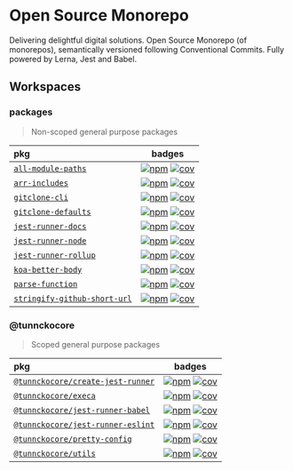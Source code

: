 # Open Source Monorepo

Delivering delightful digital solutions. Open Source Monorepo (of monorepos), semantically versioned following Conventional Commits. Fully powered by Lerna, Jest and Babel.
## Workspaces

### packages

>  Non-scoped general purpose packages

| pkg | badges |
| :--- | :---: |
| [`all-module-paths`](https://ghub.now.sh/all-module-paths) | [![npm][npm-6e0bb0fe0a-img]][npm-6e0bb0fe0a-url] [![cov][cov-6e0bb0fe0a-img]][cov-6e0bb0fe0a-url] |
| [`arr-includes`](https://ghub.now.sh/arr-includes) | [![npm][npm-2f3f114f7a-img]][npm-2f3f114f7a-url] [![cov][cov-2f3f114f7a-img]][cov-2f3f114f7a-url] |
| [`gitclone-cli`](https://ghub.now.sh/gitclone-cli) | [![npm][npm-dec4d0cc05-img]][npm-dec4d0cc05-url] [![cov][cov-dec4d0cc05-img]][cov-dec4d0cc05-url] |
| [`gitclone-defaults`](https://ghub.now.sh/gitclone-defaults) | [![npm][npm-cac2bd5e92-img]][npm-cac2bd5e92-url] [![cov][cov-cac2bd5e92-img]][cov-cac2bd5e92-url] |
| [`jest-runner-docs`](https://ghub.now.sh/jest-runner-docs) | [![npm][npm-bfbf73f3e5-img]][npm-bfbf73f3e5-url] [![cov][cov-bfbf73f3e5-img]][cov-bfbf73f3e5-url] |
| [`jest-runner-node`](https://ghub.now.sh/jest-runner-node) | [![npm][npm-13c18163b7-img]][npm-13c18163b7-url] [![cov][cov-13c18163b7-img]][cov-13c18163b7-url] |
| [`jest-runner-rollup`](https://ghub.now.sh/jest-runner-rollup) | [![npm][npm-cf87a4edb8-img]][npm-cf87a4edb8-url] [![cov][cov-cf87a4edb8-img]][cov-cf87a4edb8-url] |
| [`koa-better-body`](https://ghub.now.sh/koa-better-body) | [![npm][npm-e4f83c0c22-img]][npm-e4f83c0c22-url] [![cov][cov-e4f83c0c22-img]][cov-e4f83c0c22-url] |
| [`parse-function`](https://ghub.now.sh/parse-function) | [![npm][npm-a236619861-img]][npm-a236619861-url] [![cov][cov-a236619861-img]][cov-a236619861-url] |
| [`stringify-github-short-url`](https://ghub.now.sh/stringify-github-short-url) | [![npm][npm-3c6aafac3a-img]][npm-3c6aafac3a-url] [![cov][cov-3c6aafac3a-img]][cov-3c6aafac3a-url] |

### @tunnckocore

>  Scoped general purpose packages

| pkg | badges |
| :--- | :---: |
| [`@tunnckocore/create-jest-runner`](https://ghub.now.sh/@tunnckocore/create-jest-runner) | [![npm][npm-76c512834b-img]][npm-76c512834b-url] [![cov][cov-76c512834b-img]][cov-76c512834b-url] |
| [`@tunnckocore/execa`](https://ghub.now.sh/@tunnckocore/execa) | [![npm][npm-0ee88d61eb-img]][npm-0ee88d61eb-url] [![cov][cov-0ee88d61eb-img]][cov-0ee88d61eb-url] |
| [`@tunnckocore/jest-runner-babel`](https://ghub.now.sh/@tunnckocore/jest-runner-babel) | [![npm][npm-66996266fb-img]][npm-66996266fb-url] [![cov][cov-66996266fb-img]][cov-66996266fb-url] |
| [`@tunnckocore/jest-runner-eslint`](https://ghub.now.sh/@tunnckocore/jest-runner-eslint) | [![npm][npm-c7106a6fc9-img]][npm-c7106a6fc9-url] [![cov][cov-c7106a6fc9-img]][cov-c7106a6fc9-url] |
| [`@tunnckocore/pretty-config`](https://ghub.now.sh/@tunnckocore/pretty-config) | [![npm][npm-9c57de05d6-img]][npm-9c57de05d6-url] [![cov][cov-9c57de05d6-img]][cov-9c57de05d6-url] |
| [`@tunnckocore/utils`](https://ghub.now.sh/@tunnckocore/utils) | [![npm][npm-2ee61b0213-img]][npm-2ee61b0213-url] [![cov][cov-2ee61b0213-img]][cov-2ee61b0213-url] |

[npm-6e0bb0fe0a-url]: https://www.npmjs.com/package/all-module-paths
  [npm-6e0bb0fe0a-img]: https://badgen.net/npm/v/all-module-paths?icon=npm
  [cov-6e0bb0fe0a-url]: https://www.npmjs.com/package/all-module-paths
  [cov-6e0bb0fe0a-img]: https://badgen.net/badge/coverage/95.35%25/99CC09?icon=codecov
[npm-2f3f114f7a-url]: https://www.npmjs.com/package/arr-includes
  [npm-2f3f114f7a-img]: https://badgen.net/npm/v/arr-includes?icon=npm
  [cov-2f3f114f7a-url]: https://www.npmjs.com/package/arr-includes
  [cov-2f3f114f7a-img]: https://badgen.net/badge/coverage/100%25/green?icon=codecov
[npm-dec4d0cc05-url]: https://www.npmjs.com/package/gitclone-cli
  [npm-dec4d0cc05-img]: https://badgen.net/npm/v/gitclone-cli?icon=npm
  [cov-dec4d0cc05-url]: https://www.npmjs.com/package/gitclone-cli
  [cov-dec4d0cc05-img]: https://badgen.net/badge/coverage/unknown/grey?icon=codecov
[npm-cac2bd5e92-url]: https://www.npmjs.com/package/gitclone-defaults
  [npm-cac2bd5e92-img]: https://badgen.net/npm/v/gitclone-defaults?icon=npm
  [cov-cac2bd5e92-url]: https://www.npmjs.com/package/gitclone-defaults
  [cov-cac2bd5e92-img]: https://badgen.net/badge/coverage/100%25/green?icon=codecov
[npm-bfbf73f3e5-url]: https://www.npmjs.com/package/jest-runner-docs
  [npm-bfbf73f3e5-img]: https://badgen.net/npm/v/jest-runner-docs?icon=npm
  [cov-bfbf73f3e5-url]: https://www.npmjs.com/package/jest-runner-docs
  [cov-bfbf73f3e5-img]: https://badgen.net/badge/coverage/7.7%25/red?icon=codecov
[npm-13c18163b7-url]: https://www.npmjs.com/package/jest-runner-node
  [npm-13c18163b7-img]: https://badgen.net/npm/v/jest-runner-node?icon=npm
  [cov-13c18163b7-url]: https://www.npmjs.com/package/jest-runner-node
  [cov-13c18163b7-img]: https://badgen.net/badge/coverage/100%25/green?icon=codecov
[npm-cf87a4edb8-url]: https://www.npmjs.com/package/jest-runner-rollup
  [npm-cf87a4edb8-img]: https://badgen.net/npm/v/jest-runner-rollup?icon=npm
  [cov-cf87a4edb8-url]: https://www.npmjs.com/package/jest-runner-rollup
  [cov-cf87a4edb8-img]: https://badgen.net/badge/coverage/6.18%25/red?icon=codecov
[npm-e4f83c0c22-url]: https://www.npmjs.com/package/koa-better-body
  [npm-e4f83c0c22-img]: https://badgen.net/npm/v/koa-better-body?icon=npm
  [cov-e4f83c0c22-url]: https://www.npmjs.com/package/koa-better-body
  [cov-e4f83c0c22-img]: https://badgen.net/badge/coverage/95.56%25/99CC09?icon=codecov
[npm-a236619861-url]: https://www.npmjs.com/package/parse-function
  [npm-a236619861-img]: https://badgen.net/npm/v/parse-function?icon=npm
  [cov-a236619861-url]: https://www.npmjs.com/package/parse-function
  [cov-a236619861-img]: https://badgen.net/badge/coverage/100%25/green?icon=codecov
[npm-3c6aafac3a-url]: https://www.npmjs.com/package/stringify-github-short-url
  [npm-3c6aafac3a-img]: https://badgen.net/npm/v/stringify-github-short-url?icon=npm
  [cov-3c6aafac3a-url]: https://www.npmjs.com/package/stringify-github-short-url
  [cov-3c6aafac3a-img]: https://badgen.net/badge/coverage/100%25/green?icon=codecov
[npm-76c512834b-url]: https://www.npmjs.com/package/@tunnckocore/create-jest-runner
  [npm-76c512834b-img]: https://badgen.net/npm/v/@tunnckocore/create-jest-runner?icon=npm
  [cov-76c512834b-url]: https://www.npmjs.com/package/@tunnckocore/create-jest-runner
  [cov-76c512834b-img]: https://badgen.net/badge/coverage/20.11%25/red?icon=codecov
[npm-0ee88d61eb-url]: https://www.npmjs.com/package/@tunnckocore/execa
  [npm-0ee88d61eb-img]: https://badgen.net/npm/v/@tunnckocore/execa?icon=npm
  [cov-0ee88d61eb-url]: https://www.npmjs.com/package/@tunnckocore/execa
  [cov-0ee88d61eb-img]: https://badgen.net/badge/coverage/86.01%25/99CC09?icon=codecov
[npm-66996266fb-url]: https://www.npmjs.com/package/@tunnckocore/jest-runner-babel
  [npm-66996266fb-img]: https://badgen.net/npm/v/@tunnckocore/jest-runner-babel?icon=npm
  [cov-66996266fb-url]: https://www.npmjs.com/package/@tunnckocore/jest-runner-babel
  [cov-66996266fb-img]: https://badgen.net/badge/coverage/8.93%25/red?icon=codecov
[npm-c7106a6fc9-url]: https://www.npmjs.com/package/@tunnckocore/jest-runner-eslint
  [npm-c7106a6fc9-img]: https://badgen.net/npm/v/@tunnckocore/jest-runner-eslint?icon=npm
  [cov-c7106a6fc9-url]: https://www.npmjs.com/package/@tunnckocore/jest-runner-eslint
  [cov-c7106a6fc9-img]: https://badgen.net/badge/coverage/11.29%25/red?icon=codecov
[npm-9c57de05d6-url]: https://www.npmjs.com/package/@tunnckocore/pretty-config
  [npm-9c57de05d6-img]: https://badgen.net/npm/v/@tunnckocore/pretty-config?icon=npm
  [cov-9c57de05d6-url]: https://www.npmjs.com/package/@tunnckocore/pretty-config
  [cov-9c57de05d6-img]: https://badgen.net/badge/coverage/2.08%25/red?icon=codecov
[npm-2ee61b0213-url]: https://www.npmjs.com/package/@tunnckocore/utils
  [npm-2ee61b0213-img]: https://badgen.net/npm/v/@tunnckocore/utils?icon=npm
  [cov-2ee61b0213-url]: https://www.npmjs.com/package/@tunnckocore/utils
  [cov-2ee61b0213-img]: https://badgen.net/badge/coverage/100%25/green?icon=codecov
